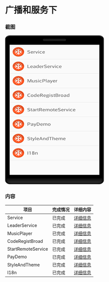 # 广播和服务下
### 截图
![截图](https://github.com/BruceAnda/Android52/blob/master/screenshot/day08/pic/pic.png)

### 内容
| 项目 | 完成情况 |详细内容 |
|-----|-----|-----|
| Service | 已完成 | [详细信息](https://github.com/BruceAnda/Android52/tree/master/app/src/main/java/zhaoliang/com/android52/ui/day08/service) |
| LeaderService | 已完成 | [详细信息](https://github.com/BruceAnda/Android52/tree/master/app/src/main/java/zhaoliang/com/android52/ui/day08/leaderservice) |
| MusicPlayer | 已完成 | [详细信息](https://github.com/BruceAnda/Android52/tree/master/app/src/main/java/zhaoliang/com/android52/ui/day08/musicplayer) |
| CodeRegistBroad | 已完成 | [详细信息](https://github.com/BruceAnda/Android52/tree/master/app/src/main/java/zhaoliang/com/android52/ui/day08/coderegistborad) |
| StartRemoteService | 已完成 | [详细信息](https://github.com/BruceAnda/Android52/tree/master/app/src/main/java/zhaoliang/com/android52/ui/day08/startremoteservice) |
| PayDemo | 已完成 | [详细信息](https://github.com/BruceAnda/Android52/tree/master/app/src/main/java/zhaoliang/com/android52/ui/day08/paydemo) |
| StyleAndTheme | 已完成 | [详细信息](https://github.com/BruceAnda/Android52/tree/master/app/src/main/java/zhaoliang/com/android52/ui/day08/styleandtheme) |
| I18n | 已完成 | [详细信息](https://github.com/BruceAnda/Android52/tree/master/app/src/main/java/zhaoliang/com/android52/ui/day08/i18n) |